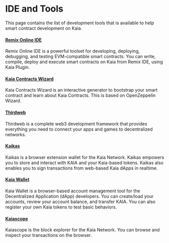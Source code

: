 # IDE and Tools

This page contains the list of development tools that is available to help smart contract development on Kaia.

#### [Remix Online IDE](https://remix.ethereum.org/) <a href="#remix-ide" id="remix-ide"></a>

Remix Online IDE is a powerful toolset for developing, deploying, debugging, and testing EVM-compatible smart contracts. You can write, compile, deploy and execute smart contracts on Kaia from Remix IDE, using Kaia Plugin.

#### [Kaia Contracts Wizard](https://wizard.klaytn.foundation/) <a href="#kaia-contract-wizard" id="kaia-contract-wizard"></a>

Kaia Contracts Wizard is an interactive generator to bootstrap your smart contract and learn about Kaia Contracts. This is based on OpenZeppelin Wizard.

#### [Thirdweb](../deploy/thirdweb.md) <a href="#thirdweb" id="thirdweb"></a>

Thirdweb is a complete web3 development framework that provides everything you need to connect your apps and games to decentralized networks.

#### [Kaikas](../../tools/wallets/kaikas.md) <a href="#kaikas" id="kaikas"></a>

Kaikas is a browser extension wallet for the Kaia Network. Kaikas empowers you to store and interact with KAIA and your Kaia-based tokens. Kaikas also enables you to sign transactions from web-based Kaia dApps in realtime.

#### [Kaia Wallet](../../tools/wallets/kaia-wallet.md) <a href="#kaia-wallet" id="kaia-wallet"></a>

Kaia Wallet is a browser-based account management tool for the Decentralized Application (dApp) developers. You can create/load your accounts, review your account balance, and transfer KAIA. You can also register your own Kaia tokens to test basic behaviors.

#### [Kaiascope](../../tools/block-explorers/kaiascope.md) <a href="#klaytnscope" id="klaytnscope"></a>

Kaiascope is the block explorer for the Kaia Network. You can browse and inspect your transactions on the browser.
